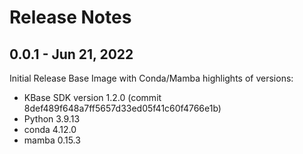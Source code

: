 # Release Notes


## 0.0.1 - Jun 21, 2022
Initial Release
Base Image with Conda/Mamba highlights of versions: 
* KBase SDK version 1.2.0 (commit 8def489f648a7ff5657d33ed05f41c60f4766e1b)
* Python 3.9.13
* conda 4.12.0
* mamba 0.15.3
